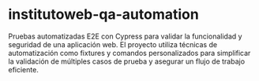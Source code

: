 # institutoweb-qa-automation
Pruebas automatizadas E2E con Cypress para validar la funcionalidad y seguridad de una aplicación web. El proyecto utiliza técnicas de automatización como fixtures y comandos personalizados para simplificar la validación de múltiples casos de prueba y asegurar un flujo de trabajo eficiente.
